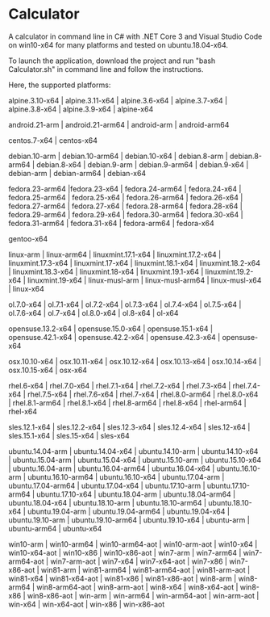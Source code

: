 # Calculator

A calculator in command line in C# with .NET Core 3 and Visual Studio Code on win10-x64 for many platforms and tested on ubuntu.18.04-x64.

To launch the application, download the project and run "bash Calculator.sh" in command line and follow the instructions.

Here, the supported platforms:
  
  alpine.3.10-x64 | alpine.3.11-x64 | alpine.3.6-x64 | alpine.3.7-x64 | alpine.3.8-x64 | alpine.3.9-x64 | alpine-x64
  
  android.21-arm | android.21-arm64 | android-arm | android-arm64
  
  centos.7-x64 | centos-x64
  
  debian.10-arm | debian.10-arm64 | debian.10-x64 | debian.8-arm | debian.8-arm64 | debian.8-x64 | debian.9-arm | debian.9-arm64 | debian.9-x64 | debian-arm | debian-arm64 | debian-x64
  
  fedora.23-arm64 |fedora.23-x64 | fedora.24-arm64 | fedora.24-x64 | fedora.25-arm64 | fedora.25-x64 | fedora.26-arm64 | fedora.26-x64 | fedora.27-arm64 | fedora.27-x64 | fedora.28-arm64 | fedora.28-x64 | fedora.29-arm64 | fedora.29-x64 | fedora.30-arm64 | fedora.30-x64 | fedora.31-arm64 | fedora.31-x64 | fedora-arm64 | fedora-x64

  gentoo-x64

  linux-arm | linux-arm64 | linuxmint.17.1-x64 | linuxmint.17.2-x64 | linuxmint.17.3-x64 | linuxmint.17-x64 | linuxmint.18.1-x64 | linuxmint.18.2-x64 | linuxmint.18.3-x64 | linuxmint.18-x64 | linuxmint.19.1-x64 | linuxmint.19.2-x64 | linuxmint.19-x64 | linux-musl-arm | linux-musl-arm64 | linux-musl-x64 | linux-x64

  ol.7.0-x64 | ol.7.1-x64 | ol.7.2-x64 | ol.7.3-x64 | ol.7.4-x64 | ol.7.5-x64 | ol.7.6-x64 | ol.7-x64 | ol.8.0-x64 | ol.8-x64 | ol-x64

  opensuse.13.2-x64 | opensuse.15.0-x64 | opensuse.15.1-x64 | opensuse.42.1-x64 | opensuse.42.2-x64 | opensuse.42.3-x64 | opensuse-x64

  osx.10.10-x64 | osx.10.11-x64 | osx.10.12-x64 | osx.10.13-x64 | osx.10.14-x64 | osx.10.15-x64 | osx-x64

  rhel.6-x64 | rhel.7.0-x64 | rhel.7.1-x64 | rhel.7.2-x64 | rhel.7.3-x64 | rhel.7.4-x64 | rhel.7.5-x64 | rhel.7.6-x64 | rhel.7-x64 | rhel.8.0-arm64 | rhel.8.0-x64 | rhel.8.1-arm64 | rhel.8.1-x64 | rhel.8-arm64 | rhel.8-x64 | rhel-arm64 | rhel-x64
  
  sles.12.1-x64 | sles.12.2-x64 | sles.12.3-x64 | sles.12.4-x64 | sles.12-x64 | sles.15.1-x64 | sles.15-x64 | sles-x64

  ubuntu.14.04-arm | ubuntu.14.04-x64 | ubuntu.14.10-arm | ubuntu.14.10-x64 | ubuntu.15.04-arm | ubuntu.15.04-x64 | ubuntu.15.10-arm | ubuntu.15.10-x64 | ubuntu.16.04-arm | ubuntu.16.04-arm64 | ubuntu.16.04-x64 | ubuntu.16.10-arm | ubuntu.16.10-arm64 | ubuntu.16.10-x64 | ubuntu.17.04-arm | ubuntu.17.04-arm64 | ubuntu.17.04-x64 | ubuntu.17.10-arm | ubuntu.17.10-arm64 | ubuntu.17.10-x64 | ubuntu.18.04-arm | ubuntu.18.04-arm64 | ubuntu.18.04-x64 | ubuntu.18.10-arm | ubuntu.18.10-arm64 | ubuntu.18.10-x64 | ubuntu.19.04-arm | ubuntu.19.04-arm64 | ubuntu.19.04-x64 | ubuntu.19.10-arm | ubuntu.19.10-arm64 | ubuntu.19.10-x64 | ubuntu-arm | ubuntu-arm64 | ubuntu-x64
  
  win10-arm | win10-arm64 | win10-arm64-aot | win10-arm-aot | win10-x64 | win10-x64-aot | win10-x86 | win10-x86-aot | win7-arm | win7-arm64 | win7-arm64-aot | win7-arm-aot | win7-x64 | win7-x64-aot | win7-x86 | win7-x86-aot | win81-arm | win81-arm64 | win81-arm64-aot | win81-arm-aot | win81-x64 | win81-x64-aot | win81-x86 | win81-x86-aot | win8-arm | win8-arm64 | win8-arm64-aot | win8-arm-aot | win8-x64 | win8-x64-aot | win8-x86 | win8-x86-aot | win-arm | win-arm64 | win-arm64-aot | win-arm-aot | win-x64 | win-x64-aot | win-x86 | win-x86-aot
